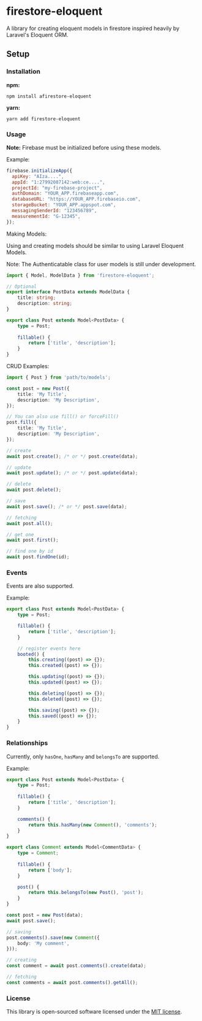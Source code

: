 # firestore-eloquent

A library for creating eloquent models in firestore inspired heavily by Laravel's Eloquent ORM.

## Setup

### Installation

__npm:__

```npm
npm install afirestore-eloquent
```

__yarn:__

```yarn
yarn add firestore-eloquent
```

### Usage

__Note:__ Firebase must be initialized before using these models.

Example:

```javascript
firebase.initializeApp({
  apiKey: "AIza....",
  appId: "1:27992087142:web:ce....",
  projectId: "my-firebase-project",
  authDomain: "YOUR_APP.firebaseapp.com",
  databaseURL: "https://YOUR_APP.firebaseio.com",
  storageBucket: "YOUR_APP.appspot.com",
  messagingSenderId: "123456789",
  measurementId: "G-12345",
});
```

Making Models:

Using and creating models should be similar to using Laravel Eloquent Models.

Note: The Authenticatable class for user models is still under development.

```typescript
import { Model, ModelData } from 'firestore-eloquent';

// Optional
export interface PostData extends ModelData {
    title: string;
    description: string;
}

export class Post extends Model<PostData> {
    type = Post;
    
    fillable() {
        return ['title', 'description'];
    }
}
```

CRUD Examples:

```typescript
import { Post } from 'path/to/models';

const post = new Post({
    title: 'My Title',
    description: 'My Description',
});

// You can also use fill() or forceFill()
post.fill({
    title: 'My Title',
    description: 'My Description',
});

// create
await post.create(); /* or */ post.create(data);

// update
await post.update(); /* or */ post.update(data);

// delete
await post.delete();

// save
await post.save(); /* or */ post.save(data);

// fetching
await post.all();

// get one
await post.first();

// find one by id
await post.findOne(id);

```

### Events

Events are also supported.

Example:

```typescript
export class Post extends Model<PostData> {
    type = Post;

    fillable() {
        return ['title', 'description'];
    }

    // register events here
    booted() {
        this.creating((post) => {});
        this.created((post) => {});

        this.updating((post) => {});
        this.updated((post) => {});

        this.deleting((post) => {});
        this.deleted((post) => {});

        this.saving((post) => {});
        this.saved((post) => {});
    }
}
```

### Relationships

Currently, only `hasOne`, `hasMany` and `belongsTo` are supported.

Example:

```typescript
export class Post extends Model<PostData> {
    type = Post;
    
    fillable() {
        return ['title', 'description'];
    }

    comments() {
        return this.hasMany(new Comment(), 'comments');
    }
}

export class Comment extends Model<CommentData> {
    type = Comment;
    
    fillable() {
        return ['body'];
    }

    post() {
        return this.belongsTo(new Post(), 'post');
    }
}

const post = new Post(data);
await post.save();

// saving
post.comments().save(new Comment({
    body: 'My comment',
}));

// creating
const comment = await post.comments().create(data);

// fetching
const comments = await post.comments().getAll();
```

### License

This library is open-sourced software licensed under the [MIT license](LICENSE.md).

